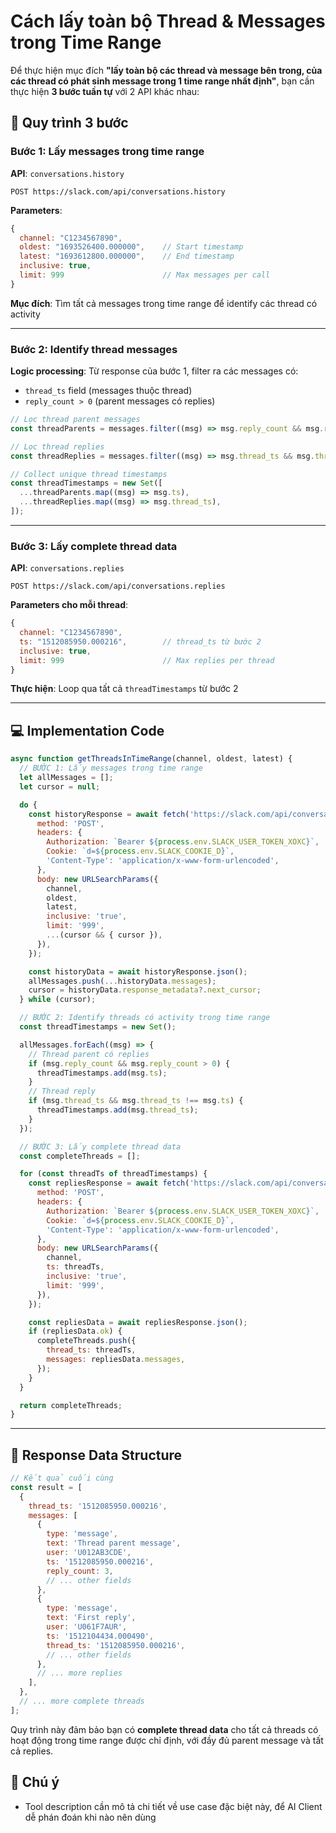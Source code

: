 # Cách lấy toàn bộ Thread & Messages trong Time Range

Để thực hiện mục đích **"lấy toàn bộ các thread và message bên trong, của các thread có phát sinh message trong 1 time range nhất định"**, bạn cần thực hiện **3 bước tuần tự** với 2 API khác nhau:

## 🔄 **Quy trình 3 bước**

### **Bước 1: Lấy messages trong time range**

**API**: `conversations.history`

```
POST https://slack.com/api/conversations.history
```

**Parameters**:

```javascript
{
  channel: "C1234567890",
  oldest: "1693526400.000000",    // Start timestamp
  latest: "1693612800.000000",    // End timestamp
  inclusive: true,
  limit: 999                      // Max messages per call
}
```

**Mục đích**: Tìm tất cả messages trong time range để identify các thread có activity

---

### **Bước 2: Identify thread messages**

**Logic processing**: Từ response của bước 1, filter ra các messages có:

- `thread_ts` field (messages thuộc thread)
- `reply_count > 0` (parent messages có replies)

```javascript
// Lọc thread parent messages
const threadParents = messages.filter((msg) => msg.reply_count && msg.reply_count > 0);

// Lọc thread replies
const threadReplies = messages.filter((msg) => msg.thread_ts && msg.thread_ts !== msg.ts);

// Collect unique thread timestamps
const threadTimestamps = new Set([
  ...threadParents.map((msg) => msg.ts),
  ...threadReplies.map((msg) => msg.thread_ts),
]);
```

---

### **Bước 3: Lấy complete thread data**

**API**: `conversations.replies`

```
POST https://slack.com/api/conversations.replies
```

**Parameters cho mỗi thread**:

```javascript
{
  channel: "C1234567890",
  ts: "1512085950.000216",        // thread_ts từ bước 2
  inclusive: true,
  limit: 999                      // Max replies per thread
}
```

**Thực hiện**: Loop qua tất cả `threadTimestamps` từ bước 2

---

## 💻 **Implementation Code**

```javascript
async function getThreadsInTimeRange(channel, oldest, latest) {
  // BƯỚC 1: Lấy messages trong time range
  let allMessages = [];
  let cursor = null;

  do {
    const historyResponse = await fetch('https://slack.com/api/conversations.history', {
      method: 'POST',
      headers: {
        Authorization: `Bearer ${process.env.SLACK_USER_TOKEN_XOXC}`,
        Cookie: `d=${process.env.SLACK_COOKIE_D}`,
        'Content-Type': 'application/x-www-form-urlencoded',
      },
      body: new URLSearchParams({
        channel,
        oldest,
        latest,
        inclusive: 'true',
        limit: '999',
        ...(cursor && { cursor }),
      }),
    });

    const historyData = await historyResponse.json();
    allMessages.push(...historyData.messages);
    cursor = historyData.response_metadata?.next_cursor;
  } while (cursor);

  // BƯỚC 2: Identify threads có activity trong time range
  const threadTimestamps = new Set();

  allMessages.forEach((msg) => {
    // Thread parent có replies
    if (msg.reply_count && msg.reply_count > 0) {
      threadTimestamps.add(msg.ts);
    }
    // Thread reply
    if (msg.thread_ts && msg.thread_ts !== msg.ts) {
      threadTimestamps.add(msg.thread_ts);
    }
  });

  // BƯỚC 3: Lấy complete thread data
  const completeThreads = [];

  for (const threadTs of threadTimestamps) {
    const repliesResponse = await fetch('https://slack.com/api/conversations.replies', {
      method: 'POST',
      headers: {
        Authorization: `Bearer ${process.env.SLACK_USER_TOKEN_XOXC}`,
        Cookie: `d=${process.env.SLACK_COOKIE_D}`,
        'Content-Type': 'application/x-www-form-urlencoded',
      },
      body: new URLSearchParams({
        channel,
        ts: threadTs,
        inclusive: 'true',
        limit: '999',
      }),
    });

    const repliesData = await repliesResponse.json();
    if (repliesData.ok) {
      completeThreads.push({
        thread_ts: threadTs,
        messages: repliesData.messages,
      });
    }
  }

  return completeThreads;
}
```

---

## 🎯 **Response Data Structure**

```javascript
// Kết quả cuối cùng
const result = [
  {
    thread_ts: '1512085950.000216',
    messages: [
      {
        type: 'message',
        text: 'Thread parent message',
        user: 'U012AB3CDE',
        ts: '1512085950.000216',
        reply_count: 3,
        // ... other fields
      },
      {
        type: 'message',
        text: 'First reply',
        user: 'U061F7AUR',
        ts: '1512104434.000490',
        thread_ts: '1512085950.000216',
        // ... other fields
      },
      // ... more replies
    ],
  },
  // ... more complete threads
];
```

Quy trình này đảm bảo bạn có **complete thread data** cho tất cả threads có hoạt động trong time range được chỉ định, với đầy đủ parent message và tất cả replies.

## 🎯 **Chú ý**

- Tool description cần mô tả chi tiết về use case đặc biệt này, để AI Client dễ phán đoán khi nào nên dùng

